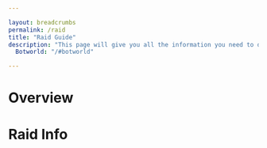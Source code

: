 ```yaml
---

layout: breadcrumbs
permalink: /raid
title: "Raid Guide"
description: "This page will give you all the information you need to dive into the raids experience"
  Botworld: "/#botworld"

---
```


# Overview

<div markdown="1" class=" ghcms ghcms-overview">

</div>

# Raid Info

<div markdown="1" class=" ghcms ghcms-raid-info">

</div>
